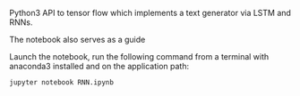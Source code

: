 Python3 API to tensor flow which implements a text generator via LSTM and RNNs.

The notebook also serves as a guide

Launch the notebook, run the following command from a terminal with anaconda3 installed and on the application path:

    jupyter notebook RNN.ipynb

